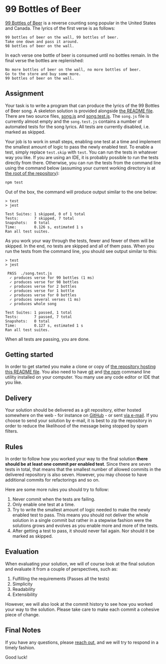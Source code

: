 # 99 Bottles of Beer

[99 Bottles of Beer](https://en.wikipedia.org/wiki/99_Bottles_of_Beer) is a
reverse counting song popular in the United States and Canada. The lyrics of the
first verse is as follows:

```
99 bottles of beer on the wall, 99 bottles of beer.
Take one down and pass it around.
98 bottles of beer on the wall.
```

In each verse one bottle of beer is consumed until no bottles remain. In the
final verse the bottles are replenished:

```
No more bottles of beer on the wall, no more bottles of beer.
Go to the store and buy some more.
99 bottles of beer on the wall.
```


## Assignment

Your task is to write a program that can produce the lyrics of the 99 Bottles of
Beer song. A skeleton solution is provided alongside [the README
file](./README.md). There are two source files, [song.js](./song.js) and
[song.test.js](song.test.js). The `song.js` file is currently almost empty and
the `song.test.js` contains a number of automated tests for the song lyrics. All
tests are currently disabled, i.e. marked as skipped.

Your job is to work in small steps, enabling one test at a time and implement
the smallest amount of logic to pass the newly enabled test. To enable a test,
simply replace `test.skip` with `test`. You can run the tests in whatever way
you like. If you are using an IDE, it is probably possible to run the tests
directly from there. Otherwise, you can run the tests from the command line
using the command below (assuming your current working directory is at [the root
of the repository](./)):

```bash
npm test
```

Out of the box, the command will produce output similar to the one below:

```
> test
> jest

Test Suites: 1 skipped, 0 of 1 total
Tests:       7 skipped, 7 total
Snapshots:   0 total
Time:        0.126 s, estimated 1 s
Ran all test suites.
```

As you work your way through the tests, fewer and fewer of them will be skipped.
In the end, no tests are skipped and all of them pass. When you run the tests
from the command line, you should see output similar to this:

```
> test
> jest

 PASS  ./song.test.js
  ✓ produces verse for 99 bottles (1 ms)
  ✓ produces verse for 98 bottles
  ✓ produces verse for 2 bottles
  ✓ produces verse for 1 bottle
  ✓ produces verse for 0 bottles
  ✓ produces several verses (1 ms)
  ✓ produces whole song

Test Suites: 1 passed, 1 total
Tests:       7 passed, 7 total
Snapshots:   0 total
Time:        0.127 s, estimated 1 s
Ran all test suites.
```

When all tests are passing, you are done.


## Getting started

In order to get started you make a clone or copy of [the repository hosting this
README file](.). You also need to have [git](https://git-scm.com/) and [the
npm](https://www.npmjs.com/) command line utility installed on your computer.
You many use any code editor or IDE that you like.


## Delivery

Your solution should be delivered as a git repository, either hosted somewhere
on the web - for instance on [GitHub](https://github.com/) - or sent [via
e-mail](mailto:eric.thelin@zingtongroup.com). If you choose to send your
solution by e-mail, it is best to zip the repository in order to reduce the
likelihood of the message being stopped by spam filters.


## Rules

In order to follow how you worked your way to the final solution **there should
be at least one commit per enabled test**. Since there are seven tests in
total, that means that the smallest number of allowed commits in the delivered
repository is also seven. However, you may choose to have additional commits for
refactorings and so on.

Here are some more rules you should try to follow:

 1. Never commit when the tests are failing.
 2. Only enable one test at a time.
 3. Try to write the smallest amount of logic needed to make the newly enabled
    test to pass. This means you should not deliver the whole solution in a single
    commit but rather in a stepwise fashion were the solutions grows and evolves as
    you enable more and more of the tests.
 4. After getting a test to pass, it should never fail again. Nor should it be
    marked as skipped.


## Evaluation

When evaluating your solution, we will of course look at the final solution and
evaluate it from a couple of perspectives, such as:

 1. Fulfilling the requirements (Passes all the tests)
 2. Simplicity
 3. Readability
 4. Extensibility

However, we will also look at the commit history to see how you worked your way
to the solution. Please take care to make each commit a cohesive piece of change.


## Final Notes

If you have any questions, please [reach
out](mailto:eric.thelin@zingtongroup.com), and we will try to respond in a
timely fashion.

Good luck!
